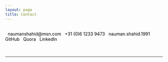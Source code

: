 ```yaml
---
layout: page
title: Contact
---
```


<br>

<div class="list-group">
  <a style="-moz-user-select: none; -ms-user-select: none; -khtml-user-select: none; -webkit-user-select: none; -webkit-touch-callout: none;user-select:none;-o-user-select:none; color:black; text-decoration:none;" unselectable="on" onselectstart="return false;" onmousedown="return false;" class="list-group-item" href="mailto:naumanshahid@msn.com"><i class="fa fa-envelope fa-lg fa-fw" aria-hidden="true"></i>&nbsp; naumanshahid@msn.com</a>
  <a style="-moz-user-select: none; -ms-user-select: none; -khtml-user-select: none; -webkit-user-select: none; -webkit-touch-callout: none;user-select:none;-o-user-select:none; color:black; text-decoration:none;" unselectable="on" onselectstart="return false;" onmousedown="return false;" class="list-group-item"><i class="fa fa-mobile fa-lg fa-fw" aria-hidden="true"></i>&nbsp; +31 (0)6 1233 9473</a>
  <a style="-moz-user-select: none; -ms-user-select: none; -khtml-user-select: none; -webkit-user-select: none; -webkit-touch-callout: none;user-select:none;-o-user-select:none; color:black; text-decoration:none;" unselectable="on" onselectstart="return false;" onmousedown="return false;" class="list-group-item"><i class="fa fa-skype fa-lg fa-fw" aria-hidden="true"></i>&nbsp; nauman.shahid.1991</a>
  <a class="list-group-item" style="color:black; text-decoration : none;" href="https://www.github.com/NaumanShahid/" target="_blank"><i class="fa fa-github fa-lg fa-fw" aria-hidden="true"></i>&nbsp; GitHub</a>
  <a class="list-group-item" style="color:black; text-decoration : none;" href="https://www.quora.com/profile/Nauman-Shahid-5/" target="_blank"><i class="fa fa-quora fa-lg fa-fw" aria-hidden="true"></i>&nbsp; Quora</a>
  <a class="list-group-item" style="color:black; text-decoration : none;" href="https://www.linkedin.com/in/snaumanshahid/" target="_blank"><i class="fa fa-linkedin fa-lg fa-fw" aria-hidden="true"></i>&nbsp; LinkedIn</a>
  <!--<a class="list-group-item" style="color:black; text-decoration : none;" href="https://www.facebook.com/s.nauman.shahid/" target="_blank"><i class="fa fa-facebook fa-lg fa-fw" aria-hidden="true"></i>&nbsp; Facebook</a>-->
</div>
<br>
<br>
<hr>